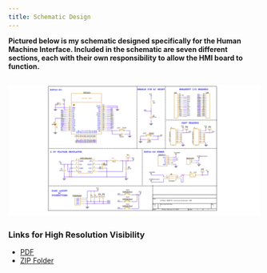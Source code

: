 ```yaml
---
title: Schematic Design
---
```


__Pictured below is my schematic designed specifically for the Human Machine Interface. Included in the schematic are seven different sections, each with their own responsibility to allow the HMI board to function.__

## ![Human Machine Interface (HMI) Schematic](static/images/HMI-Schematic.png)

### __Links for High Resolution Visibility__
- [PDF](https://www.dropbox.com/scl/fi/i7u1h9pb6grn4z1qj37a7/IndividualSchematic-HMI-PDF.pdf?rlkey=fws5bdo1ga7gs2zt687z2xwsi&e=1&st=sag36v9d&dl=0)
- [ZIP Folder](https://www.dropbox.com/scl/fi/ywo73swzin8ekzkbxb8gj/Reed-Individual-Schematic-HMI.zip?rlkey=l8j602fy5p3kgvhkq253jz905&e=1&st=rf9wqc5r&dl=0)